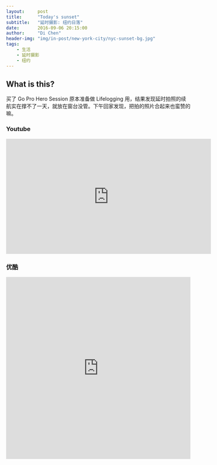 ```yaml
---
layout:     post
title:      "Today's sunset"
subtitle:   "延时摄影: 纽约日落"
date:       2016-09-06 20:15:00
author:     "Di Chen"
header-img: "img/in-post/new-york-city/nyc-sunset-bg.jpg"
tags:
    - 生活
    - 延时摄影
    - 纽约
---
```



## What is this?

买了 Go Pro Hero Session 原本准备做 Lifelogging 用，结果发现延时拍照的续航实在撑不了一天，就放在窗台没管。下午回家发现，把拍的照片合起来也蛮赞的嘛。

### Youtube

<iframe width="560" height="315" src="https://www.youtube.com/embed/8Hz4AXsKXoE" frameborder="0" allowfullscreen></iframe>

### 优酷

<iframe height="498" width="100%" src="https://players.youku.com/player.php/sid/XMTcxNTk2MTE2OA/v.swf" frameborder="0" allowfullscreen></iframe>
